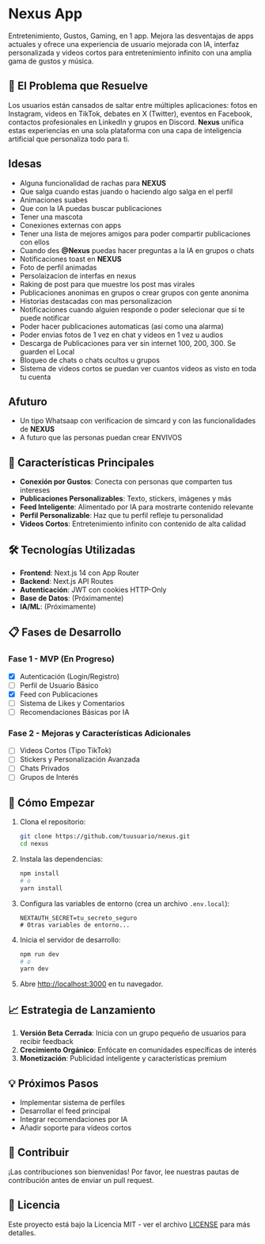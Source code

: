# Nexus App

Entretenimiento, Gustos, Gaming, en 1 app. Mejora las desventajas de apps actuales y ofrece una experiencia de usuario mejorada con IA, interfaz personalizada y videos cortos para entretenimiento infinito con una amplia gama de gustos y música.

## 🎯 El Problema que Resuelve

Los usuarios están cansados de saltar entre múltiples aplicaciones: fotos en Instagram, videos en TikTok, debates en X (Twitter), eventos en Facebook, contactos profesionales en LinkedIn y grupos en Discord. **Nexus** unifica estas experiencias en una sola plataforma con una capa de inteligencia artificial que personaliza todo para ti.

## Idesas 

- Alguna funcionalidad de rachas para **NEXUS**
- Que salga cuando estas juando o haciendo algo salga en el perfil
- Animaciones suabes
- Que con la IA puedas buscar publicaciones
- Tener una mascota 
- Conexiones externas con apps
- Tener una lista de mejores amigos para poder compartir publicaciones con ellos
- Cuando des **@Nexus** puedas hacer preguntas a la IA en grupos o chats
- Notificaciones toast en **NEXUS**
- Foto de perfil animadas
- Persolaizacion de interfas en nexus
- Raking de post para que muestre los post mas virales 
- Publicaciones anonimas en grupos o crear grupos con gente anonima
- Historias destacadas con mas personalizacion
- Notificaciones cuando alguien responde o poder selecionar que si te puede notificar 
- Poder hacer publicaciones automaticas (asi como una alarma)
- Poder envias fotos de 1 vez en chat y videos en 1 vez u audios
- Descarga de Publicaciones para ver sin internet 100, 200, 300. Se guarden el Local
- Bloqueo de chats o chats ocultos u grupos
- Sistema de videos cortos se puedan ver cuantos videos as visto en toda tu cuenta

## Afuturo

- Un tipo Whatsaap con verificacion de simcard y con las funcionalidades de **NEXUS**
- A futuro que las personas puedan crear ENVIVOS

## 🚀 Características Principales

- **Conexión por Gustos**: Conecta con personas que comparten tus intereses
- **Publicaciones Personalizables**: Texto, stickers, imágenes y más
- **Feed Inteligente**: Alimentado por IA para mostrarte contenido relevante
- **Perfil Personalizable**: Haz que tu perfil refleje tu personalidad
- **Videos Cortos**: Entretenimiento infinito con contenido de alta calidad

## 🛠️ Tecnologías Utilizadas

- **Frontend**: Next.js 14 con App Router
- **Backend**: Next.js API Routes
- **Autenticación**: JWT con cookies HTTP-Only
- **Base de Datos**: (Próximamente)
- **IA/ML**: (Próximamente)

## 📋 Fases de Desarrollo

### Fase 1 - MVP (En Progreso)
- [x] Autenticación (Login/Registro)
- [ ] Perfil de Usuario Básico
- [x] Feed con Publicaciones
- [ ] Sistema de Likes y Comentarios
- [ ] Recomendaciones Básicas por IA

### Fase 2 - Mejoras y Características Adicionales
- [ ] Videos Cortos (Tipo TikTok)
- [ ] Stickers y Personalización Avanzada
- [ ] Chats Privados
- [ ] Grupos de Interés

## 🚀 Cómo Empezar

1. Clona el repositorio:
   ```bash
   git clone https://github.com/tuusuario/nexus.git
   cd nexus
   ```

2. Instala las dependencias:
   ```bash
   npm install
   # o
   yarn install
   ```

3. Configura las variables de entorno (crea un archivo `.env.local`):
   ```
   NEXTAUTH_SECRET=tu_secreto_seguro
   # Otras variables de entorno...
   ```

4. Inicia el servidor de desarrollo:
   ```bash
   npm run dev
   # o
   yarn dev
   ```

5. Abre [http://localhost:3000](http://localhost:3000) en tu navegador.

## 📈 Estrategia de Lanzamiento

1. **Versión Beta Cerrada**: Inicia con un grupo pequeño de usuarios para recibir feedback
2. **Crecimiento Orgánico**: Enfócate en comunidades específicas de interés
3. **Monetización**: Publicidad inteligente y características premium

## 💡 Próximos Pasos

- Implementar sistema de perfiles
- Desarrollar el feed principal
- Integrar recomendaciones por IA
- Añadir soporte para videos cortos

## 🤝 Contribuir

¡Las contribuciones son bienvenidas! Por favor, lee nuestras pautas de contribución antes de enviar un pull request.

## 📄 Licencia

Este proyecto está bajo la Licencia MIT - ver el archivo [LICENSE](LICENSE) para más detalles.
